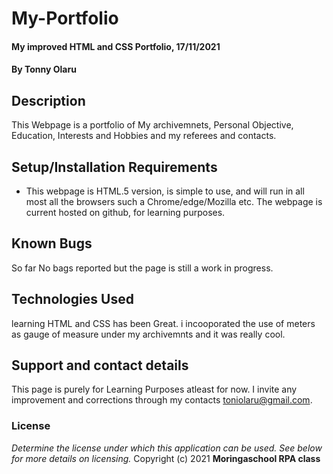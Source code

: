 # My-Portfolio
#### My improved HTML and CSS Portfolio, 17/11/2021
#### By **Tonny Olaru**
## Description
This Webpage is a portfolio of My archivemnets, Personal Objective, Education, Interests and Hobbies and my referees and contacts.
## Setup/Installation Requirements
* This webpage is HTML.5 version, is simple to use, and will run in all most all the browsers such a Chrome/edge/Mozilla etc. The webpage is current hosted on github, for learning purposes.
## Known Bugs
So far No bags reported but the page is still a work in progress. 
## Technologies Used
learning HTML and CSS has been Great. i incooporated the use of meters as gauge of measure under my archivemnts and it was really cool.
## Support and contact details
This page is purely for Learning Purposes atleast for now. I invite any improvement and corrections through my contacts toniolaru@gmail.com.
### License
*Determine the license under which this application can be used.  See below for more details on licensing.*
Copyright (c) 2021 **Moringaschool RPA class**
